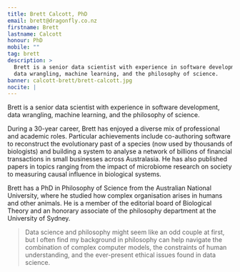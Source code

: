 ```yaml
---
title: Brett Calcott, PhD
email: brett@dragonfly.co.nz
firstname: Brett
lastname: Calcott
honour: PhD
mobile: ""
tag: brett
description: >
  Brett is a senior data scientist with experience in software development,
  data wrangling, machine learning, and the philosophy of science.
banner: calcott-brett/brett-calcott.jpg
nocite: |
---
```


Brett is a senior data scientist with experience in software development,
data wrangling, machine learning, and the philosophy of science.

<!--more-->

During a 30-year career, Brett has enjoyed a diverse mix of professional and
academic roles. Particular achievements include co-authoring software to
reconstruct the evolutionary past of a species (now used by thousands
  of biologists) and building a system to analyse a network of billions of
  financial transactions in small businesses across Australasia. He has also
  published papers in topics ranging from the impact of microbiome research on
  society to measuring causal influence in biological systems.

Brett has a PhD in Philosophy of Science from the Australian National
University, where he studied how complex organisation arises in humans and other
 animals. He is a member of the editorial board of Biological Theory and an
 honorary associate of the philosophy department at the University of Sydney.

> Data science and philosophy might seem like an odd couple at first, but
I often find my background in philosophy can help navigate the combination
of complex computer models, the constraints of human understanding, and the
ever-present ethical issues found in data science.
